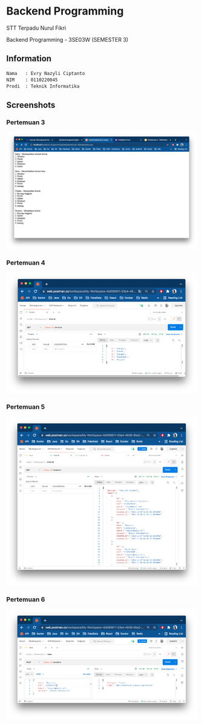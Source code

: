 # Backend Programming

STT Terpadu Nurul Fikri

Backend Programming - 3SE03W (SEMESTER 3)

## Information

```bash
Nama   : Evry Nazyli Ciptanto
NIM    : 0110220045
Prodi  : Teknik Informatika
```

## Screenshots
### Pertemuan 3
![picture](task/pertemuan-3/ss3.png)
### Pertemuan 4
![picture](task/pertemuan-4/GET%20-%20FindAll.png)
### Pertemuan 5
![picture](task/pertemuan-5/Find%20All.png)
### Pertemuan 6
![picture](task/pertemuan-6/Save%20-%20validation%20nim.png)
